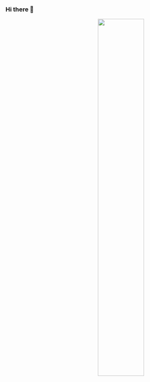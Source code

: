 ### Hi there 👋

<!-- 
**xcltapestry/xcltapestry** is a ✨ _special_ ✨ repository because its `README.md` (this file) appears on your GitHub profile.

Here are some ideas to get you started:

- 🔭 I’m currently working on ...
- 🌱 I’m currently learning ...
- 👯 I’m looking to collaborate on ...
- 🤔 I’m looking for help with ...
- 💬 Ask me about ...
- 📫 How to reach me: ...
- 😄 Pronouns: ...
- ⚡ Fun fact: ...

-->

[<img align="right" width="50%" src="https://github-readme-stats.vercel.app/api?username=xcltapestry&show_icons=true">](https://metrics.lecoq.io/xcltapestry?template=classic)

